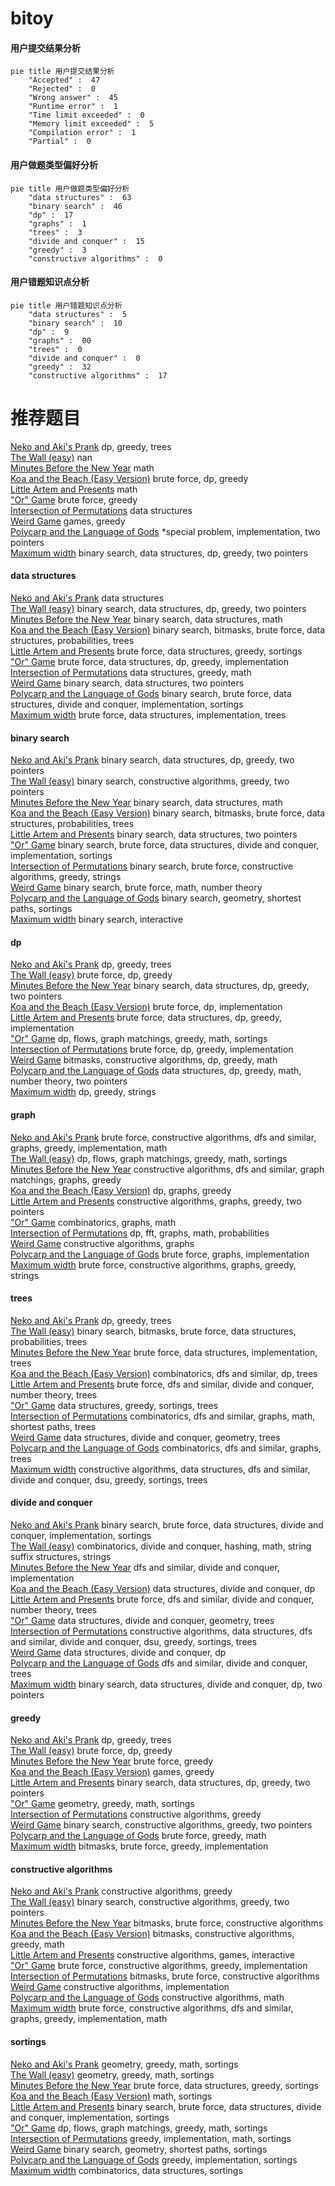 # bitoy
<!-- tabs:start -->
#### **用户提交结果分析**

```mermaid
pie title 用户提交结果分析
    "Accepted" :  47
    "Rejected" :  0
    "Wrong answer" :  45
    "Runtime error" :  1
    "Time limit exceeded" :  0
    "Memory limit exceeded" :  5
    "Compilation error" :  1
    "Partial" :  0
```
#### **用户做题类型偏好分析**

```mermaid
pie title 用户做题类型偏好分析
    "data structures" :  63
    "binary search" :  46
    "dp" :  17
    "graphs" :  1
    "trees" :  3
    "divide and conquer" :  15
    "greedy" :  3
    "constructive algorithms" :  0
```
#### **用户错题知识点分析**

```mermaid
pie title 用户错题知识点分析
    "data structures" :  5
    "binary search" :  10
    "dp" :  9
    "graphs" :  00
    "trees" :  0
    "divide and conquer" :  0
    "greedy" :  32
    "constructive algorithms" :  17
```
<!-- tabs:end -->
# 推荐题目
[Neko and Aki's Prank](http://codeforces.com/problemset/problem/1152/D)		dp,
                        greedy,
                        trees		  
[The Wall (easy)](http://codeforces.com/problemset/problem/690/D1)		nan		  
[Minutes Before the New Year](http://codeforces.com/problemset/problem/1283/A)		math		  
[Koa and the Beach (Easy Version)](http://codeforces.com/problemset/problem/1384/B1)		brute force,
                        dp,
                        greedy		  
[Little Artem and Presents](http://codeforces.com/problemset/problem/669/A)		math		  
["Or" Game](http://codeforces.com/problemset/problem/578/B)		brute force,
                        greedy		  
[Intersection of Permutations](http://codeforces.com/problemset/problem/1093/E)		data structures		  
[Weird Game](http://codeforces.com/problemset/problem/293/A)		games,
                        greedy		  
[Polycarp and the Language of Gods](http://codeforces.com/problemset/problem/1431/B)		*special problem,
                        implementation,
                        two pointers		  
[Maximum width](http://codeforces.com/problemset/problem/1492/C)		binary search,
                        data structures,
                        dp,
                        greedy,
                        two pointers		  
<!-- tabs:start -->
#### **data structures**
[Neko and Aki's Prank](http://codeforces.com/problemset/problem/1093/E)		data structures		  
[The Wall (easy)](http://codeforces.com/problemset/problem/1492/C)		binary search,
                        data structures,
                        dp,
                        greedy,
                        two pointers		  
[Minutes Before the New Year](http://codeforces.com/problemset/problem/1490/G)		binary search,
                        data structures,
                        math		  
[Koa and the Beach (Easy Version)](http://codeforces.com/problemset/problem/1479/D)		binary search,
                        bitmasks,
                        brute force,
                        data structures,
                        probabilities,
                        trees		  
[Little Artem and Presents](http://codeforces.com/problemset/problem/1497/A)		brute force,
                        data structures,
                        greedy,
                        sortings		  
["Or" Game](http://codeforces.com/problemset/problem/1491/C)		brute force,
                        data structures,
                        dp,
                        greedy,
                        implementation		  
[Intersection of Permutations](http://codeforces.com/problemset/problem/1492/B)		data structures,
                        greedy,
                        math		  
[Weird Game](http://codeforces.com/problemset/problem/1436/E)		binary search,
                        data structures,
                        two pointers		  
[Polycarp and the Language of Gods](http://codeforces.com/problemset/problem/1461/D)		binary search,
                        brute force,
                        data structures,
                        divide and conquer,
                        implementation,
                        sortings		  
[Maximum width](http://codeforces.com/problemset/problem/1511/C)		brute force,
                        data structures,
                        implementation,
                        trees		  
#### **binary search**
[Neko and Aki's Prank](http://codeforces.com/problemset/problem/1492/C)		binary search,
                        data structures,
                        dp,
                        greedy,
                        two pointers		  
[The Wall (easy)](http://codeforces.com/problemset/problem/1463/D)		binary search,
                        constructive algorithms,
                        greedy,
                        two pointers		  
[Minutes Before the New Year](http://codeforces.com/problemset/problem/1490/G)		binary search,
                        data structures,
                        math		  
[Koa and the Beach (Easy Version)](http://codeforces.com/problemset/problem/1479/D)		binary search,
                        bitmasks,
                        brute force,
                        data structures,
                        probabilities,
                        trees		  
[Little Artem and Presents](http://codeforces.com/problemset/problem/1436/E)		binary search,
                        data structures,
                        two pointers		  
["Or" Game](http://codeforces.com/problemset/problem/1461/D)		binary search,
                        brute force,
                        data structures,
                        divide and conquer,
                        implementation,
                        sortings		  
[Intersection of Permutations](http://codeforces.com/problemset/problem/1493/C)		binary search,
                        brute force,
                        constructive algorithms,
                        greedy,
                        strings		  
[Weird Game](http://codeforces.com/problemset/problem/1487/D)		binary search,
                        brute force,
                        math,
                        number theory		  
[Polycarp and the Language of Gods](http://codeforces.com/problemset/problem/1486/B)		binary search,
                        geometry,
                        shortest paths,
                        sortings		  
[Maximum width](http://codeforces.com/problemset/problem/1486/C1)		binary search,
                        interactive		  
#### **dp**
[Neko and Aki's Prank](http://codeforces.com/problemset/problem/1152/D)		dp,
                        greedy,
                        trees		  
[The Wall (easy)](http://codeforces.com/problemset/problem/1384/B1)		brute force,
                        dp,
                        greedy		  
[Minutes Before the New Year](http://codeforces.com/problemset/problem/1492/C)		binary search,
                        data structures,
                        dp,
                        greedy,
                        two pointers		  
[Koa and the Beach (Easy Version)](https://codeforces.com/contest/1457/problem/C)		brute force,
                        dp,
                        implementation		  
[Little Artem and Presents](http://codeforces.com/problemset/problem/1491/C)		brute force,
                        data structures,
                        dp,
                        greedy,
                        implementation		  
["Or" Game](http://codeforces.com/problemset/problem/1437/C)		dp,
                        flows,
                        graph matchings,
                        greedy,
                        math,
                        sortings		  
[Intersection of Permutations](http://codeforces.com/problemset/problem/1499/B)		brute force,
                        dp,
                        greedy,
                        implementation		  
[Weird Game](http://codeforces.com/problemset/problem/1491/D)		bitmasks,
                        constructive algorithms,
                        dp,
                        greedy,
                        math		  
[Polycarp and the Language of Gods](http://codeforces.com/problemset/problem/1497/E1)		data structures,
                        dp,
                        greedy,
                        math,
                        number theory,
                        two pointers		  
[Maximum width](http://codeforces.com/problemset/problem/1466/C)		dp,
                        greedy,
                        strings		  
#### **graph**
[Neko and Aki's Prank](http://codeforces.com/problemset/problem/1487/C)		brute force,
                        constructive algorithms,
                        dfs and similar,
                        graphs,
                        greedy,
                        implementation,
                        math		  
[The Wall (easy)](http://codeforces.com/problemset/problem/1437/C)		dp,
                        flows,
                        graph matchings,
                        greedy,
                        math,
                        sortings		  
[Minutes Before the New Year](http://codeforces.com/problemset/problem/1470/D)		constructive algorithms,
                        dfs and similar,
                        graph matchings,
                        graphs,
                        greedy		  
[Koa and the Beach (Easy Version)](http://codeforces.com/problemset/problem/1476/C)		dp,
                        graphs,
                        greedy		  
[Little Artem and Presents](http://codeforces.com/problemset/problem/1304/D)		constructive algorithms,
                        graphs,
                        greedy,
                        two pointers		  
["Or" Game](http://codeforces.com/problemset/problem/1475/C)		combinatorics,
                        graphs,
                        math		  
[Intersection of Permutations](http://codeforces.com/problemset/problem/553/E)		dp,
                        fft,
                        graphs,
                        math,
                        probabilities		  
[Weird Game](http://codeforces.com/problemset/problem/1495/C)		constructive algorithms,
                        graphs		  
[Polycarp and the Language of Gods](http://codeforces.com/problemset/problem/1510/K)		brute force,
                        graphs,
                        implementation		  
[Maximum width](http://codeforces.com/problemset/problem/1511/D)		brute force,
                        constructive algorithms,
                        graphs,
                        greedy,
                        strings		  
#### **trees**
[Neko and Aki's Prank](http://codeforces.com/problemset/problem/1152/D)		dp,
                        greedy,
                        trees		  
[The Wall (easy)](http://codeforces.com/problemset/problem/1479/D)		binary search,
                        bitmasks,
                        brute force,
                        data structures,
                        probabilities,
                        trees		  
[Minutes Before the New Year](http://codeforces.com/problemset/problem/1511/C)		brute force,
                        data structures,
                        implementation,
                        trees		  
[Koa and the Beach (Easy Version)](http://codeforces.com/problemset/problem/1499/F)		combinatorics,
                        dfs and similar,
                        dp,
                        trees		  
[Little Artem and Presents](http://codeforces.com/problemset/problem/1491/E)		brute force,
                        dfs and similar,
                        divide and conquer,
                        number theory,
                        trees		  
["Or" Game](http://codeforces.com/problemset/problem/1466/D)		data structures,
                        greedy,
                        sortings,
                        trees		  
[Intersection of Permutations](http://codeforces.com/problemset/problem/1495/D)		combinatorics,
                        dfs and similar,
                        graphs,
                        math,
                        shortest paths,
                        trees		  
[Weird Game](http://codeforces.com/problemset/problem/1303/G)		data structures,
                        divide and conquer,
                        geometry,
                        trees		  
[Polycarp and the Language of Gods](http://codeforces.com/problemset/problem/1454/E)		combinatorics,
                        dfs and similar,
                        graphs,
                        trees		  
[Maximum width](http://codeforces.com/problemset/problem/1494/D)		constructive algorithms,
                        data structures,
                        dfs and similar,
                        divide and conquer,
                        dsu,
                        greedy,
                        sortings,
                        trees		  
#### **divide and conquer**
[Neko and Aki's Prank](http://codeforces.com/problemset/problem/1461/D)		binary search,
                        brute force,
                        data structures,
                        divide and conquer,
                        implementation,
                        sortings		  
[The Wall (easy)](http://codeforces.com/problemset/problem/1466/G)		combinatorics,
                        divide and conquer,
                        hashing,
                        math,
                        string suffix structures,
                        strings		  
[Minutes Before the New Year](http://codeforces.com/problemset/problem/1490/D)		dfs and similar,
                        divide and conquer,
                        implementation		  
[Koa and the Beach (Easy Version)](https://codeforces.com/contest/1483/problem/C)		data structures,
                        divide and conquer,
                        dp		  
[Little Artem and Presents](http://codeforces.com/problemset/problem/1491/E)		brute force,
                        dfs and similar,
                        divide and conquer,
                        number theory,
                        trees		  
["Or" Game](http://codeforces.com/problemset/problem/1303/G)		data structures,
                        divide and conquer,
                        geometry,
                        trees		  
[Intersection of Permutations](http://codeforces.com/problemset/problem/1494/D)		constructive algorithms,
                        data structures,
                        dfs and similar,
                        divide and conquer,
                        dsu,
                        greedy,
                        sortings,
                        trees		  
[Weird Game](http://codeforces.com/problemset/problem/1482/E)		data structures,
                        divide and conquer,
                        dp		  
[Polycarp and the Language of Gods](http://codeforces.com/problemset/problem/566/C)		dfs and similar,
                        divide and conquer,
                        trees		  
[Maximum width](http://codeforces.com/problemset/problem/1428/F)		binary search,
                        data structures,
                        divide and conquer,
                        dp,
                        two pointers		  
#### **greedy**
[Neko and Aki's Prank](http://codeforces.com/problemset/problem/1152/D)		dp,
                        greedy,
                        trees		  
[The Wall (easy)](http://codeforces.com/problemset/problem/1384/B1)		brute force,
                        dp,
                        greedy		  
[Minutes Before the New Year](http://codeforces.com/problemset/problem/578/B)		brute force,
                        greedy		  
[Koa and the Beach (Easy Version)](http://codeforces.com/problemset/problem/293/A)		games,
                        greedy		  
[Little Artem and Presents](http://codeforces.com/problemset/problem/1492/C)		binary search,
                        data structures,
                        dp,
                        greedy,
                        two pointers		  
["Or" Game](https://codeforces.com/contest/1496/problem/C)		geometry,
                        greedy,
                        math,
                        sortings		  
[Intersection of Permutations](http://codeforces.com/problemset/problem/1493/A)		constructive algorithms,
                        greedy		  
[Weird Game](http://codeforces.com/problemset/problem/1463/D)		binary search,
                        constructive algorithms,
                        greedy,
                        two pointers		  
[Polycarp and the Language of Gods](http://codeforces.com/problemset/problem/1462/C)		brute force,
                        greedy,
                        math		  
[Maximum width](http://codeforces.com/problemset/problem/1494/B)		bitmasks,
                        brute force,
                        greedy,
                        implementation		  
#### **constructive algorithms**
[Neko and Aki's Prank](http://codeforces.com/problemset/problem/1493/A)		constructive algorithms,
                        greedy		  
[The Wall (easy)](http://codeforces.com/problemset/problem/1463/D)		binary search,
                        constructive algorithms,
                        greedy,
                        two pointers		  
[Minutes Before the New Year](https://codeforces.com/contest/1456/problem/B)		bitmasks,
                        brute force,
                        constructive algorithms		  
[Koa and the Beach (Easy Version)](http://codeforces.com/problemset/problem/1492/D)		bitmasks,
                        constructive algorithms,
                        greedy,
                        math		  
[Little Artem and Presents](https://codeforces.com/contest/1504/problem/D)		constructive algorithms,
                        games,
                        interactive		  
["Or" Game](https://codeforces.com/contest/1483/problem/A)		brute force,
                        constructive algorithms,
                        greedy,
                        implementation		  
[Intersection of Permutations](https://codeforces.com/contest/1457/problem/D)		bitmasks,
                        brute force,
                        constructive algorithms		  
[Weird Game](http://codeforces.com/problemset/problem/1513/A)		constructive algorithms,
                        implementation		  
[Polycarp and the Language of Gods](http://codeforces.com/problemset/problem/1473/C)		constructive algorithms,
                        math		  
[Maximum width](http://codeforces.com/problemset/problem/1487/C)		brute force,
                        constructive algorithms,
                        dfs and similar,
                        graphs,
                        greedy,
                        implementation,
                        math		  
#### **sortings**
[Neko and Aki's Prank](https://codeforces.com/contest/1496/problem/C)		geometry,
                        greedy,
                        math,
                        sortings		  
[The Wall (easy)](http://codeforces.com/problemset/problem/1495/A)		geometry,
                        greedy,
                        math,
                        sortings		  
[Minutes Before the New Year](http://codeforces.com/problemset/problem/1497/A)		brute force,
                        data structures,
                        greedy,
                        sortings		  
[Koa and the Beach (Easy Version)](http://codeforces.com/problemset/problem/1427/A)		math,
                        sortings		  
[Little Artem and Presents](http://codeforces.com/problemset/problem/1461/D)		binary search,
                        brute force,
                        data structures,
                        divide and conquer,
                        implementation,
                        sortings		  
["Or" Game](http://codeforces.com/problemset/problem/1437/C)		dp,
                        flows,
                        graph matchings,
                        greedy,
                        math,
                        sortings		  
[Intersection of Permutations](http://codeforces.com/problemset/problem/1473/A)		greedy,
                        implementation,
                        math,
                        sortings		  
[Weird Game](http://codeforces.com/problemset/problem/1486/B)		binary search,
                        geometry,
                        shortest paths,
                        sortings		  
[Polycarp and the Language of Gods](http://codeforces.com/problemset/problem/1480/B)		greedy,
                        implementation,
                        sortings		  
[Maximum width](http://codeforces.com/problemset/problem/1420/D)		combinatorics,
                        data structures,
                        sortings		  
<!-- tabs:end -->
